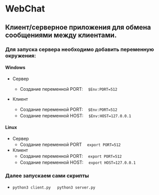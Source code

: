 # WebChat
 ## Клиент/серверное приложения для обмена сообщениями между клиентами.

### Для запуска сервера необходимо добавить переменную окружения:

#### Windows
- Сервер
    - Создание переменной PORT: ㅤ`$Env:PORT=512`

- Клиент
    - Создание переменной PORT: ㅤ`$Env:PORT=512`
    - Создание переменной HOST: ㅤ`$Env:HOST=127.0.0.1`
#### Linux
- Сервер
    - Создание переменной PORT  ㅤ`export PORT=512`
- Клиент
    - Создание переменной PORT: ㅤ`export PORT=512`
    - Создание переменной HOST: ㅤ`export HOST=127.0.0.1`
### Далее запускаем сами скрипты 
- `python3 client.py`  ㅤ `python3 server.py`